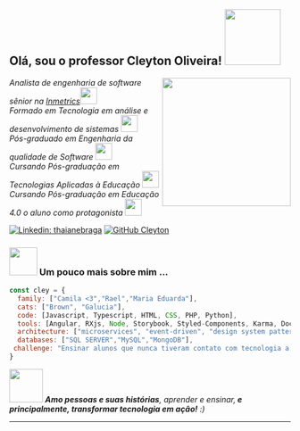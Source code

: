 <h2> Olá, sou o professor Cleyton Oliveira! <img src="https://media.giphy.com/media/jnPieJgLtTmnlRg9lb/giphy.gif" width="100"></h2>
<img align='right' src="https://media.giphy.com/media/W1SbaMrh94YENfv7Rb/giphy.gif" width="230">
<p><em>Analista de engenharia de software sênior na <a href="https://inmetrics.com.br/">Inmetrics</a><img src="https://media.giphy.com/media/WUlplcMpOCEmTGBtBW/giphy.gif" width="30"> </br>
Formado em Tecnologia em análise e desenvolvimento de sistemas <img src="https://media.giphy.com/media/fYSnHlufseco8Fh93Z/giphy.gif" width="30"></br>
Pós-graduado em Engenharia da qualidade de Software <img src="https://media.giphy.com/media/fYSnHlufseco8Fh93Z/giphy.gif" width="30"></br>
Cursando Pós-graduação em Tecnologias Aplicadas à Educação <img src="https://media.giphy.com/media/fYSnHlufseco8Fh93Z/giphy.gif" width="30"></br>
Cursando Pós-graduação em Educação 4.0 o aluno como protagonista <img src="https://media.giphy.com/media/fYSnHlufseco8Fh93Z/giphy.gif" width="30"></br>
</em></p>

[![Linkedin: thaianebraga](https://img.shields.io/badge/-cleytondev-blue?style=flat-square&logo=Linkedin&logoColor=white&link=https://www.linkedin.com/in/cleyton-silva-dev/)](https://www.linkedin.com/in/cleyton-silva-dev/)
[![GitHub Cleyton](https://img.shields.io/github/followers/professorCleytonMach1?label=follow&style=social)](https://github.com/professorCleytonMach1/)


### <img src="https://media.giphy.com/media/VgCDAzcKvsR6OM0uWg/giphy.gif" width="50"> Um pouco mais sobre mim ... 

```javascript
const cley = {
  family: ["Camila <3","Rael","Maria Eduarda"],
  cats: ["Brown", "Galucia"],
  code: [Javascript, Typescript, HTML, CSS, PHP, Python],
  tools: [Angular, RXjs, Node, Storybook, Styled-Components, Karma, Docker],
  architecture: ["microservices", "event-driven", "design system pattern"],
  databases: ["SQL SERVER","MySQL","MongoDB"],
 challenge: "Ensinar alunos que nunca tiveram contato com tecnologia a virarem programadores profissionais!"
}
```

<img src="https://media.giphy.com/media/LnQjpWaON8nhr21vNW/giphy.gif" width="60"> <em><b>Amo pessoas e suas histórias</b>, aprender e ensinar,<b> e principalmente, transformar tecnologia em ação!</b> :)</em>

---
